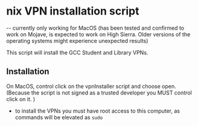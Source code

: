 # nix VPN installation script
-- currently only working for MacOS
(has been tested and confirmed to work on Mojave, is expected to work on High Sierra. Older versions of the operating systems might experience unexpected results)

This script will install the GCC Student and Library VPNs. 

## Installation
On MacOS, control click on the vpnInstaller script and choose open. (Because the script is not signed as a trusted developer you MUST control click on it. )
- to install the VPNs you must have root access to this computer, as commands will be elevated as `sudo`
